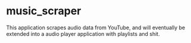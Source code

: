 # music_scraper
This application scrapes audio data from YouTube, and will eventually be extended into a audio player application with playlists and shit.
